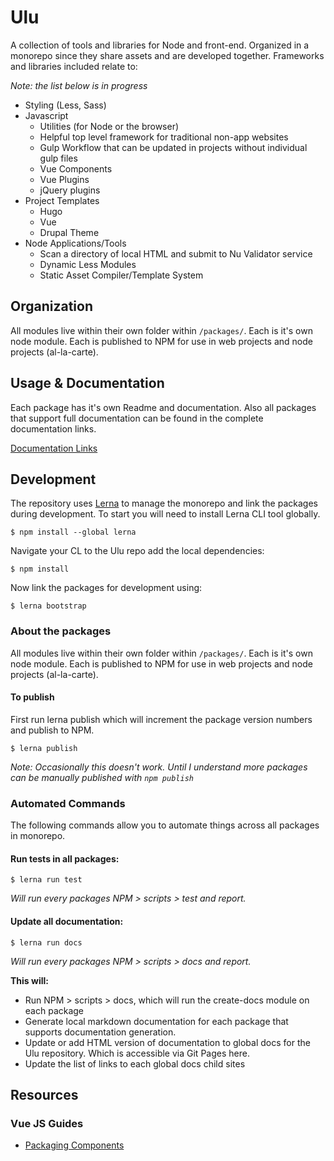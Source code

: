 # Ulu

A collection of tools and libraries for Node and front-end. Organized in a monorepo since they share assets and are developed together. Frameworks and libraries included relate to:

_Note: the list below is in progress_

- Styling (Less, Sass)
- Javascript
    + Utilities (for Node or the browser)
    + Helpful top level framework for traditional non-app websites
    + Gulp Workflow that can be updated in projects without individual gulp files
    + Vue Components
    + Vue Plugins
    + jQuery plugins
- Project Templates
    + Hugo
    + Vue
    + Drupal Theme
- Node Applications/Tools
    + Scan a directory of local HTML and  submit to Nu Validator service
    + Dynamic Less Modules
    + Static Asset Compiler/Template System

## Organization

All modules live within their own folder within `/packages/`. Each is it's own node module. Each is published to NPM for use in web projects and node projects (al-la-carte).

## Usage & Documentation

Each package has it's own Readme and documentation. Also all packages that support full documentation can be found in the complete documentation links.

[Documentation Links](https://jscherbe.github.io/ulu/)

## Development

The repository uses [Lerna](https://github.com/lerna/lerna) to manage the monorepo and link the packages during development. To start you will need to install Lerna CLI tool globally.

```
$ npm install --global lerna
```

Navigate your CL to the Ulu repo add the local dependencies:

```
$ npm install
```

Now link the packages for development using:

```
$ lerna bootstrap
```

### About the packages

All modules live within their own folder within `/packages/`. Each is it's own node module. Each is published to NPM for use in web projects and node projects (al-la-carte). 

#### To publish

First run lerna publish which will increment the package version numbers and publish to NPM.

```
$ lerna publish
```

_Note: Occasionally this doesn't work. Until I understand more packages can be manually published with `npm publish`_

### Automated Commands

The following commands allow you to automate things across all packages in monorepo.

#### Run tests in all packages:

```
$ lerna run test
```

_Will run every packages NPM > scripts > test and report._

#### Update all documentation:

```
$ lerna run docs
```

_Will run every packages NPM > scripts > docs and report._

**This will:**

- Run NPM > scripts > docs, which will run the create-docs module on each package
- Generate local markdown documentation for each package that supports documentation generation.
- Update or add HTML version of documentation to global docs for the Ulu repository. Which is accessible via Git Pages here.
- Update the list of links to each global docs child sites

## Resources

### Vue JS Guides

- [Packaging Components](https://vuejs.org/v2/cookbook/packaging-sfc-for-npm.html)

